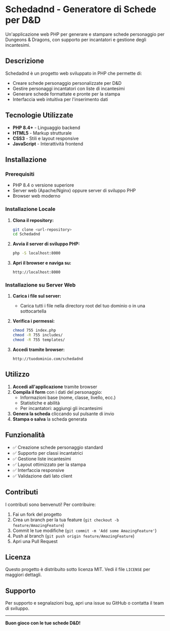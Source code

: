# Schedadnd - Generatore di Schede per D&D

Un'applicazione web PHP per generare e stampare schede personaggio per Dungeons & Dragons, con supporto per incantatori e gestione degli incantesimi.

## Descrizione

Schedadnd è un progetto web sviluppato in PHP che permette di:
- Creare schede personaggio personalizzate per D&D
- Gestire personaggi incantatori con liste di incantesimi
- Generare schede formattate e pronte per la stampa
- Interfaccia web intuitiva per l'inserimento dati

## Tecnologie Utilizzate

- **PHP 8.4+** - Linguaggio backend
- **HTML5** - Markup strutturale
- **CSS3** - Stili e layout responsive
- **JavaScript** - Interattività frontend


## Installazione

### Prerequisiti

- PHP 8.4 o versione superiore
- Server web (Apache/Nginx) oppure server di sviluppo PHP
- Browser web moderno

### Installazione Locale

1. **Clona il repository:**
   ```bash
   git clone <url-repository>
   cd Schedadnd
   ```

2. **Avvia il server di sviluppo PHP:**
   ```bash
   php -S localhost:8000
   ```

3. **Apri il browser e naviga su:**
   ```
   http://localhost:8000
   ```

### Installazione su Server Web

1. **Carica i file sul server:**
    - Carica tutti i file nella directory root del tuo dominio o in una sottocartella

2. **Verifica i permessi:**
   ```bash
   chmod 755 index.php
   chmod -R 755 includes/
   chmod -R 755 templates/
   ```

3. **Accedi tramite browser:**
   ```
   http://tuodominio.com/schedadnd
   ```

## Utilizzo

1. **Accedi all'applicazione** tramite browser
2. **Compila il form** con i dati del personaggio:
    - Informazioni base (nome, classe, livello, ecc.)
    - Statistiche e abilità
    - Per incantatori: aggiungi gli incantesimi
3. **Genera la scheda** cliccando sul pulsante di invio
4. **Stampa o salva** la scheda generata

## Funzionalità

- ✅ Creazione schede personaggio standard
- ✅ Supporto per classi incantatrici
- ✅ Gestione liste incantesimi
- ✅ Layout ottimizzato per la stampa
- ✅ Interfaccia responsive
- ✅ Validazione dati lato client

## Contributi

I contributi sono benvenuti! Per contribuire:

1. Fai un fork del progetto
2. Crea un branch per la tua feature (`git checkout -b feature/AmazingFeature`)
3. Commit le tue modifiche (`git commit -m 'Add some AmazingFeature'`)
4. Push al branch (`git push origin feature/AmazingFeature`)
5. Apri una Pull Request

## Licenza

Questo progetto è distribuito sotto licenza MIT. Vedi il file `LICENSE` per maggiori dettagli.

## Supporto

Per supporto e segnalazioni bug, apri una issue su GitHub o contatta il team di sviluppo.

---

**Buon gioco con le tue schede D&D!**
